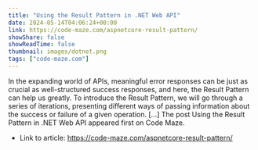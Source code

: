 ```yaml
---
title: "Using the Result Pattern in .NET Web API"
date: 2024-05-14T04:06:24+00:00
link: https://code-maze.com/aspnetcore-result-pattern/
showShare: false
showReadTime: false
thumbnail: images/dotnet.png
tags: ["code-maze.com"]
---
```

In the expanding world of APIs, meaningful error responses can be just as crucial as well-structured success responses, and here, the Result Pattern can help us greatly. To introduce the Result Pattern, we will go through a series of iterations, presenting different ways of passing information about the success or failure of a given operation. […]
The post Using the Result Pattern in .NET Web API appeared first on Code Maze.

- Link to article: https://code-maze.com/aspnetcore-result-pattern/